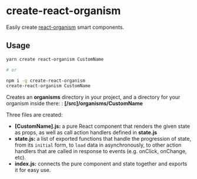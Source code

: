 # create-react-organism

Easily create [react-organism](https://github.com/RoyalIcing/react-organism) smart components.

## Usage

```sh
yarn create react-organism CustomName

# or

npm i -g create-react-organism
create-react-organism CustomName
```

Creates an **organisms** directory in your project, and a directory for your organism inside there: : **[/src]/organisms/CustomName**

Three files are created:
- **[CustomName].js:** a pure React component that renders the given state as props, as well as call action handlers defined in **state.js**
- **state.js:** a list of exported functions that handle the progression of state, from its `initial` form, to `load` data in asynchronously, to other action handlers that are called in response to events (e.g. onClick, onChange, etc).
- **index.js:** connects the pure component and state together and exports it for easy use.
